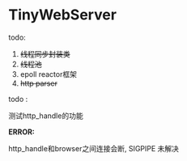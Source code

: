 # TinyWebServer
todo:

1. ~~线程同步封装类~~
2. ~~线程池~~
3. epoll reactor框架
4. ~~http parser~~



todo :

测试http_handle的功能



**ERROR:**

http_handle和browser之间连接会断, SIGPIPE   未解决
